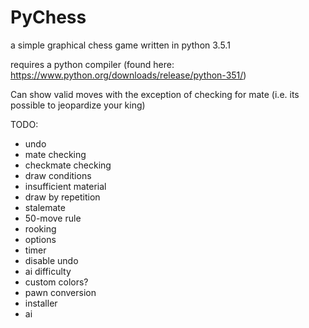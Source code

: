 # PyChess
a simple graphical chess game written in python 3.5.1

requires a python compiler (found here: https://www.python.org/downloads/release/python-351/)

Can show valid moves with the exception of checking for mate (i.e. its possible to jeopardize your king)

TODO:
- undo
- mate checking
- checkmate checking
- draw conditions
 - insufficient material
 - draw by repetition
 - stalemate
 - 50-move rule
- rooking
- options
 - timer
 - disable undo
 - ai difficulty
 - custom colors?
- pawn conversion
- installer
- ai